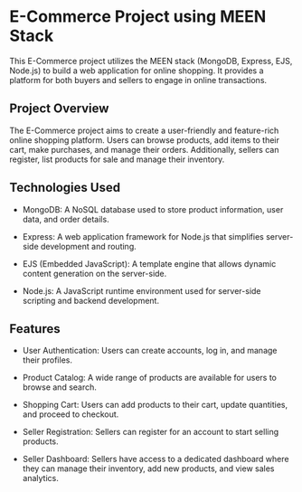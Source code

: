 # E-Commerce Project using MEEN Stack

This E-Commerce project utilizes the MEEN stack (MongoDB, Express, EJS, Node.js) to build a web application for online shopping. It provides a platform for both buyers and sellers to engage in online transactions.

## Project Overview

The E-Commerce project aims to create a user-friendly and feature-rich online shopping platform. Users can browse products, add items to their cart, make purchases, and manage their orders. Additionally, sellers can register, list products for sale and manage their inventory.

## Technologies Used

- MongoDB: A NoSQL database used to store product information, user data, and order details.

- Express: A web application framework for Node.js that simplifies server-side development and routing.

- EJS (Embedded JavaScript): A template engine that allows dynamic content generation on the server-side.

- Node.js: A JavaScript runtime environment used for server-side scripting and backend development.

## Features

- User Authentication: Users can create accounts, log in, and manage their profiles.

- Product Catalog: A wide range of products are available for users to browse and search.

- Shopping Cart: Users can add products to their cart, update quantities, and proceed to checkout.

- Seller Registration: Sellers can register for an account to start selling products.

- Seller Dashboard: Sellers have access to a dedicated dashboard where they can manage their inventory, add new products, and view sales analytics.



